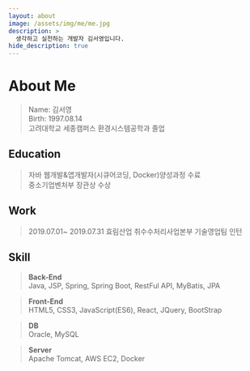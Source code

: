 ```yaml
---
layout: about
image: /assets/img/me/me.jpg
description: >
  생각하고 실천하는 개발자 김서영입니다.
hide_description: true
---
```


# About Me

> Name: 김서영 <br/>
> Birth: 1997.08.14 <br/>
> 고려대학교 세종캠퍼스 환경시스템공학과 졸업

## Education
> 자바 웹개발&앱개발자(시큐어코딩, Docker)양성과정 수료 <br/>
> 중소기업벤처부 장관상 수상

## Work
> 2019.07.01~ 2019.07.31 효림산업 취수수처리사업본부 기술영업팀 인턴

## Skill
> **Back-End** <br/>
> Java, JSP, Spring, Spring Boot, RestFul API, MyBatis, JPA

> **Front-End** <br/>
> HTML5, CSS3, JavaScript(ES6), React, JQuery, BootStrap

> **DB** <br/>
> Oracle, MySQL

> **Server** <br/>
> Apache Tomcat, AWS EC2, Docker




<!--author-->
